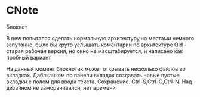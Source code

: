 # CNote
Блокнот

В new попытался сделать нормальную архитектуру,но местами немного запутанно, было бы круто услышать коментарии по архитектуре
Old - старая рабочая версия, но окно не масштабируется, и написано как пробный вариант

На данный момент блокнотик может
открывать несколько файлов во вкладках. 
Даблкликом по панели вкладок создавать новые пустые вкладки с полем для ввода текста. 
Сохранение. 
Ctrl-S,Ctrl-O,Ctrl-N. Над дизайном не заморачивался, нет времени
